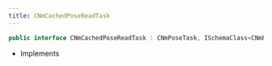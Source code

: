 ```yaml
---
title: CNmCachedPoseReadTask
---
```


```csharp
public interface CNmCachedPoseReadTask : CNmPoseTask, ISchemaClass<CNmPoseTask>, ISchemaClass<CNmCachedPoseReadTask>, ISchemaField, ISchemaClass, INativeHandle
```

- Implements

